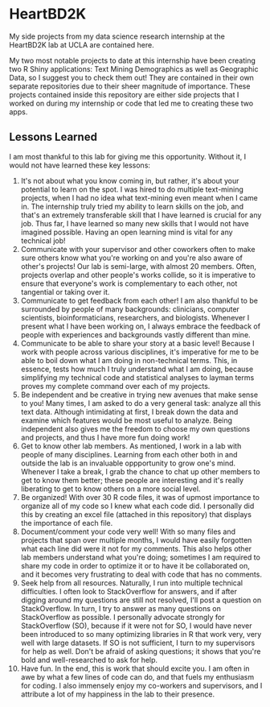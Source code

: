 # HeartBD2K
My side projects from my data science research internship at the HeartBD2K lab at UCLA are contained here.

My two most notable projects to date at this internship have been creating two R Shiny applications: Text Mining Demographics as well as Geographic Data, so I suggest you to check them out! They are contained in their own separate repositories due to their sheer magnitude of importance. These projects contained inside this repository are either side projects that I worked on during my internship or code that led me to creating these two apps.

## Lessons Learned
I am most thankful to this lab for giving me this opportunity. Without it, I would not have learned these key lessons:
1. It's not about what you know coming in, but rather, it's about your potential to learn on the spot. I was hired to do multiple text-mining projects, when I had no idea what text-mining even meant when I came in. The internship truly tried my ability to learn skills on the job, and that's an extremely transferable skill that I have learned is crucial for any job. Thus far, I have learned so many new skills that I would not have imagined possible. Having an open learning mind is vital for any technical job!
2. Communicate with your supervisor and other coworkers often to make sure others know what you're working on and you're also aware of other's projects! Our lab is semi-large, with almost 20 members. Often, projects overlap and other people's works collide, so it is imperative to ensure that everyone's work is complementary to each other, not tangential or taking over it.
3. Communicate to get feedback from each other! I am also thankful to be surrounded by people of many backgrounds: clinicians, computer scientists, bioinformaticians, researchers, and biologists. Whenever I present what I have been working on, I always embrace the feedback of people with experiences and backgrounds vastly different than mine. 
4. Communicate to be able to share your story at a basic level! Because I work with people across various disciplines, it's imperative for me to be able to boil down what I am doing in non-technical terms. This, in essence, tests how much I truly understand what I am doing, because simplifying my technical code and statistical analyses to layman terms proves my complete command over each of my projects.
5. Be independent and be creative in trying new avenues that make sense to you! Many times, I am asked to do a very general task: analyze all this text data. Although intimidating at first, I break down the data and examine which features would be most useful to analyze. Being independent also gives me the freedom to choose my own questions and projects, and thus I have more fun doing work!
6. Get to know other lab members. As mentioned, I work in a lab with people of many disciplines. Learning from each other both in and outside the lab is an invaluable oppportunity to grow one's mind. Whenever I take a break, I grab the chance to chat up other members to get to know them better; these people are interesting and it's really liberating to get to know others on a more social level. 
7. Be organized! With over 30 R code files, it was of upmost importance to organize all of my code so I knew what each code did. I personally did this by creating an excel file (attached in this repository) that displays the importance of each file. 
8. Document/comment your code very well! With so many files and projects that span over multiple months, I would have easily forgotten what each line did were it not for my comments. This also helps other lab members understand what you're doing; sometimes I am required to share my code in order to optimize it or to have it be collaborated on, and it becomes very frustrating to deal with code that has no comments.
9. Seek help from all resources. Naturally, I run into multiple technical difficulties. I often look to StackOverflow for answers, and if after digging around my questions are still not resolved, I'll post a question on StackOverflow. In turn, I try to answer as many questions on StackOverflow as possible. I personally advocate strongly for StackOverflow (SO), because if it were not for SO, I would have never been introduced to so many optimizing libraries in R that work very, very well with large datasets. If SO is not sufficient, I turn to my supervisors for help as well. Don't be afraid of asking questions; it shows that you're bold and well-researched to ask for help. 
10. Have fun. In the end, this is work that should excite you. I am often in awe by what a few lines of code can do, and that fuels my enthusiasm for coding. I also immensely enjoy my co-workers and supervisors, and I attribute a lot of my happiness in the lab to their presence. 

